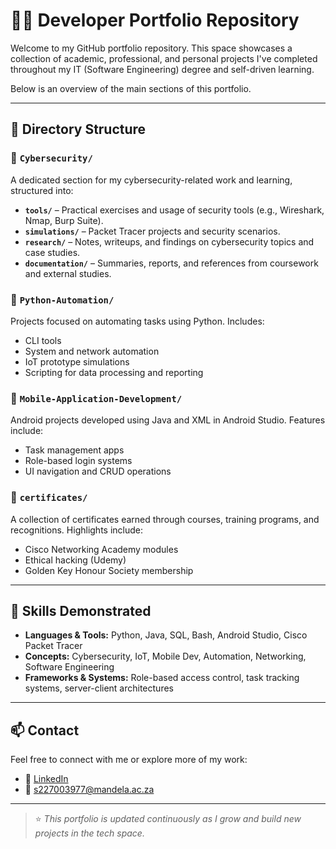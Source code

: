 # 🧑‍💻 Developer Portfolio Repository

Welcome to my GitHub portfolio repository. This space showcases a collection of academic, professional, and personal projects I've completed throughout my IT (Software Engineering) degree and self-driven learning.

Below is an overview of the main sections of this portfolio.

---

## 📂 Directory Structure

### 🔐 `Cybersecurity/`
A dedicated section for my cybersecurity-related work and learning, structured into:
- **`tools/`** – Practical exercises and usage of security tools (e.g., Wireshark, Nmap, Burp Suite).
- **`simulations/`** – Packet Tracer projects and security scenarios.
- **`research/`** – Notes, writeups, and findings on cybersecurity topics and case studies.
- **`documentation/`** – Summaries, reports, and references from coursework and external studies.

### 🤖 `Python-Automation/`
Projects focused on automating tasks using Python. Includes:
- CLI tools
- System and network automation
- IoT prototype simulations
- Scripting for data processing and reporting

### 📱 `Mobile-Application-Development/`
Android projects developed using Java and XML in Android Studio. Features include:
- Task management apps
- Role-based login systems
- UI navigation and CRUD operations

### 📜 `certificates/`
A collection of certificates earned through courses, training programs, and recognitions. Highlights include:
- Cisco Networking Academy modules
- Ethical hacking (Udemy)
- Golden Key Honour Society membership

---

## 🧠 Skills Demonstrated

- **Languages & Tools:** Python, Java, SQL, Bash, Android Studio, Cisco Packet Tracer
- **Concepts:** Cybersecurity, IoT, Mobile Dev, Automation, Networking, Software Engineering
- **Frameworks & Systems:** Role-based access control, task tracking systems, server-client architectures

---

## 📫 Contact

Feel free to connect with me or explore more of my work:

- 🔗 [LinkedIn](http://www.linkedin.com/in/katlego-molotsi-208a3a26b)
- 📧 s227003977@mandela.ac.za

---

> ⭐ *This portfolio is updated continuously as I grow and build new projects in the tech space.*

